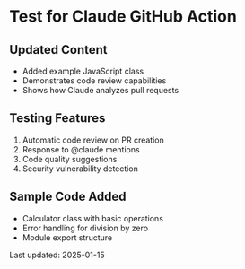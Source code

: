 # Test for Claude GitHub Action

## Updated Content
- Added example JavaScript class
- Demonstrates code review capabilities
- Shows how Claude analyzes pull requests

## Testing Features
1. Automatic code review on PR creation
2. Response to @claude mentions
3. Code quality suggestions
4. Security vulnerability detection

## Sample Code Added
- Calculator class with basic operations
- Error handling for division by zero
- Module export structure

Last updated: 2025-01-15

